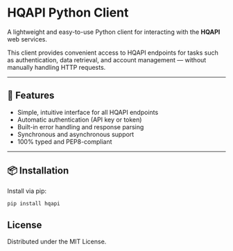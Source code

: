 # HQAPI Python Client

A lightweight and easy-to-use Python client for interacting with the
**HQAPI** web services.

This client provides convenient access to HQAPI endpoints for tasks such as
authentication, data retrieval, and account management — without manually
handling HTTP requests.

---

## 🚀 Features

- Simple, intuitive interface for all HQAPI endpoints  
- Automatic authentication (API key or token)  
- Built-in error handling and response parsing  
- Synchronous and asynchronous support  
- 100% typed and PEP8-compliant  

---

## 📦 Installation

Install via pip:

```bash
pip install hqapi
```

## License

Distributed under the MIT License.



